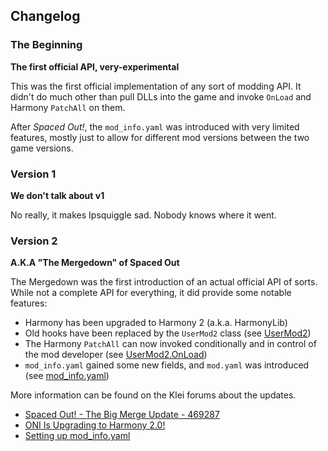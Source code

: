 ## Changelog

### The Beginning
**The first official API, very-experimental**

This was the first official implementation of any sort of modding API. It didn't do much other than pull DLLs into the game and invoke `OnLoad` and Harmony `PatchAll` on them.

After *Spaced Out!*, the `mod_info.yaml` was introduced with very limited features, mostly just to allow for different mod versions between the two game versions.

### Version 1
**We don't talk about v1**

No really, it makes Ipsquiggle sad. Nobody knows where it went.

### Version 2
**A.K.A "The Mergedown" of Spaced Out**

The Mergedown was the first introduction of an actual official API of sorts. While not a complete API for everything, it did provide some notable features:
- Harmony has been upgraded to Harmony 2 (a.k.a. HarmonyLib)
- Old hooks have been replaced by the `UserMod2` class (see [UserMod2](Mod-Structure#usermod2))
- The Harmony `PatchAll` can now invoked conditionally and in control of the mod developer (see [UserMod2.OnLoad](Mod-Structure#usermod2-onload-method))
- `mod_info.yaml` gained some new fields, and `mod.yaml` was introduced (see [mod_info.yaml](Mod-Structure#mod_info-yaml))

More information can be found on the Klei forums about the updates.
- [Spaced Out! - The Big Merge Update - 469287](https://forums.kleientertainment.com/forums/topic/131141-spaced-out-the-big-merge-update-469287/)
- [ONI Is Upgrading to Harmony 2.0!](https://forums.kleientertainment.com/forums/topic/130712-oni-is-upgrading-to-harmony-20/)
- [Setting up mod_info.yaml](https://forums.kleientertainment.com/forums/topic/126022-setting-up-mod_infoyaml)

